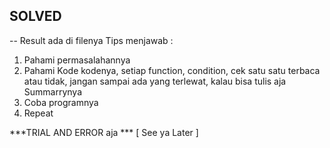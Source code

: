 ## SOLVED

-- Result ada di filenya
Tips menjawab : 
1. Pahami permasalahannya
2. Pahami Kode kodenya, setiap function, condition, cek satu satu terbaca atau tidak, jangan sampai ada yang terlewat, kalau bisa tulis aja Summarrynya 
3. Coba programnya
4. Repeat

***TRIAL AND ERROR aja ***
[ See ya Later ]